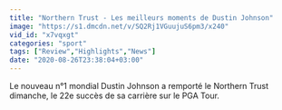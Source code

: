 ```yaml
---
title: "Northern Trust - Les meilleurs moments de Dustin Johnson"
image: "https://s1.dmcdn.net/v/SQ2Rj1VGuujuS6pm3/x240"
vid_id: "x7vqxgt"
categories: "sport"
tags: ["Review","Highlights","News"]
date: "2020-08-26T23:38:04+03:00"
---
```

Le nouveau n°1 mondial Dustin Johnson a remporté le Northern Trust dimanche, le 22e succès de sa carrière sur le PGA Tour.

